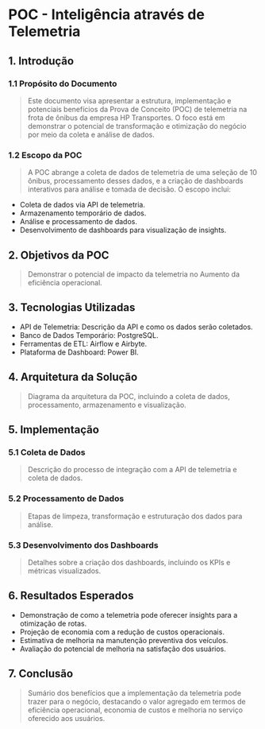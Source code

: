 # POC - Inteligência através de Telemetria

## 1. Introdução

### 1.1 Propósito do Documento
> Este documento visa apresentar a estrutura, implementação e potenciais benefícios da Prova de Conceito (POC) de telemetria na frota de ônibus da empresa HP Transportes. O foco está em demonstrar o potencial de transformação e otimização do negócio por meio da coleta e análise de dados.

### 1.2 Escopo da POC
> A POC abrange a coleta de dados de telemetria de uma seleção de 10 ônibus, processamento desses dados, e a criação de dashboards interativos para análise e tomada de decisão. O escopo inclui:

* Coleta de dados via API de telemetria.
* Armazenamento temporário de dados.
* Análise e processamento de dados.
* Desenvolvimento de dashboards para visualização de insights.
## 2. Objetivos da POC
> Demonstrar o potencial de impacto da telemetria no Aumento da eficiência operacional.
## 3. Tecnologias Utilizadas
* API de Telemetria: Descrição da API e como os dados serão coletados.
* Banco de Dados Temporário: PostgreSQL.
* Ferramentas de ETL: Airflow e Airbyte.
* Plataforma de Dashboard: Power BI.
## 4. Arquitetura da Solução
> Diagrama da arquitetura da POC, incluindo a coleta de dados, processamento, armazenamento e visualização.

## 5. Implementação
### 5.1 Coleta de Dados
> Descrição do processo de integração com a API de telemetria e coleta de dados.

### 5.2 Processamento de Dados
> Etapas de limpeza, transformação e estruturação dos dados para análise.

### 5.3 Desenvolvimento dos Dashboards
> Detalhes sobre a criação dos dashboards, incluindo os KPIs e métricas visualizados.

## 6. Resultados Esperados
* Demonstração de como a telemetria pode oferecer insights para a otimização de rotas.
* Projeção de economia com a redução de custos operacionais.
* Estimativa de melhoria na manutenção preventiva dos veículos.
* Avaliação do potencial de melhoria na satisfação dos usuários.
## 7. Conclusão
> Sumário dos benefícios que a implementação da telemetria pode trazer para o negócio, destacando o valor agregado em termos de eficiência operacional, economia de custos e melhoria no serviço oferecido aos usuários.